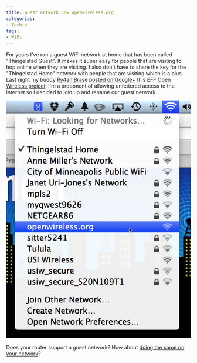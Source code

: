 ```yaml
---
title: Guest network now openwireless.org
categories:
- Techie
tags:
- WiFi
---
```


For years I've ran a guest WiFi network at home that has been called "Thingelstad Guest". It makes it super easy for people that are visiting to hop online when they are visiting. I also don't have to share the key for the "Thingelstad Home" network with people that are visiting which is a plus.
Last night my buddy [Ry4an Brase](http://ry4an.org) [posted on Google+](https://plus.google.com/u/0/102107327429602724512/posts/5icm8FJ5sZP?cfem=1) this EFF [Open Wireless project](https://openwireless.org). I'm a proponent of allowing unfettered access to the Internet so I decided to join up and rename our guest network.

![](/assets/posts/2012/openwireless-wifi.png)

Does your router support a guest network? How about [doing the same on your network](https://openwireless.org/join)?
